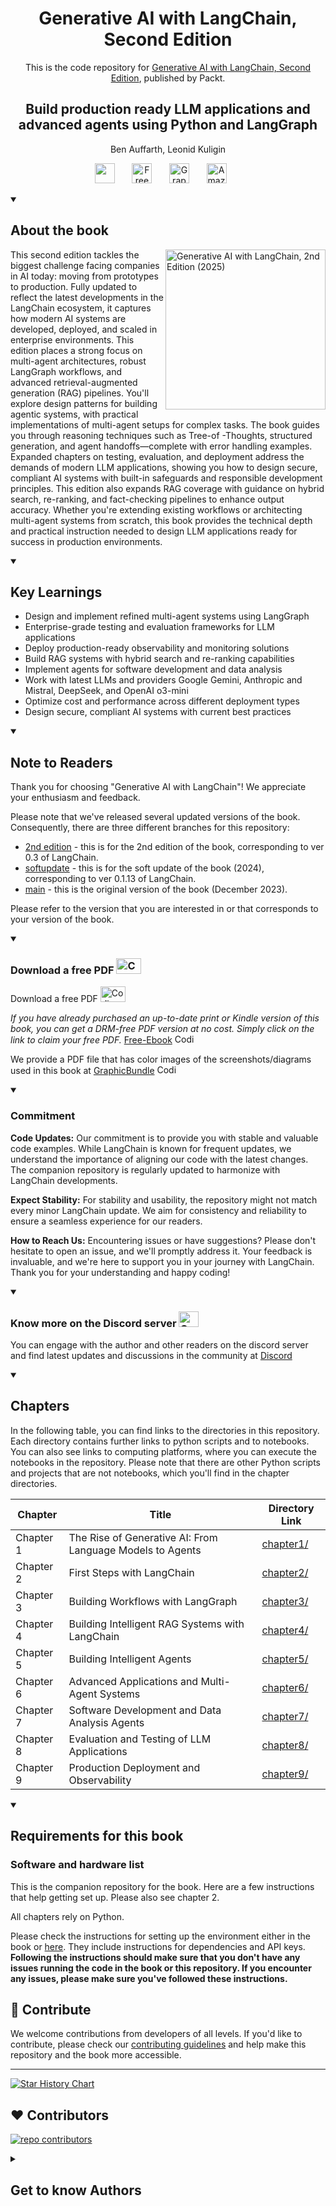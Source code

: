 <h1 align="center">
Generative AI with LangChain, Second Edition</h1>
<p align="center">This is the code repository for <a href ="https://www.packtpub.com/en-us/product/generative-ai-with-langchain-second-edition/9781837022014"> Generative AI with LangChain, Second Edition</a>, published by Packt.
</p>

<h2 align="center">
Build production ready LLM applications and advanced agents using Python and LangGraph 
</h2>
<p align="center">
Ben Auffarth, Leonid Kuligin</p>

<p align="center">
   <a href="https://packt.link/lang" alt="Discord" title="Learn more on the Discord server"><img width="32px" src="https://cliply.co/wp-content/uploads/2021/08/372108630_DISCORD_LOGO_400.gif"/></a>
  &#8287;&#8287;&#8287;&#8287;&#8287;
  <a href="https://packt.link/free-ebook/9781837022014"><img width="32px" alt="Free PDF" title="Free PDF" src="https://cdn-icons-png.flaticon.com/512/4726/4726010.png"/></a>
 &#8287;&#8287;&#8287;&#8287;&#8287;
  <a href="https://packt.link/gbp/9781837022014"><img width="32px" alt="Graphic Bundle" title="Graphic Bundle" src="https://cdn-icons-png.flaticon.com/512/2659/2659360.png"/></a>
  &#8287;&#8287;&#8287;&#8287;&#8287;
   <a href="https://amzn.to/4muAqBT"><img width="32px" alt="Amazon" title="Get your copy" src="https://cdn-icons-png.flaticon.com/512/15466/15466027.png"/></a>
  &#8287;&#8287;&#8287;&#8287;&#8287;
</p>
<details open> 
  <summary><h2>About the book</summary>
<a href="https://www.packtpub.com/en-us/product/generative-ai-with-langchain-9781837022014">
<img src="https://content.packt.com/B32363/cover_image_small.jpg" alt="Generative AI with LangChain, 2nd Edition (2025)" height="256px" align="right">
</a>

This second edition tackles the biggest challenge facing companies in AI today: moving from prototypes to production. Fully updated to reflect the latest developments in the LangChain ecosystem, it captures how modern AI systems are developed, deployed, and scaled in enterprise environments. This edition places a strong focus on multi-agent architectures, robust LangGraph workflows, and advanced retrieval-augmented generation (RAG) pipelines.
You'll explore design patterns for building agentic systems, with practical implementations of multi-agent setups for complex tasks. The book guides you through reasoning techniques such as Tree-of -Thoughts, structured generation, and agent handoffs—complete with error handling examples. Expanded chapters on testing, evaluation, and deployment address the demands of modern LLM applications, showing you how to design secure, compliant AI systems with built-in safeguards and responsible development principles. This edition also expands RAG coverage with guidance on hybrid search, re-ranking, and fact-checking pipelines to enhance output accuracy.
Whether you're extending existing workflows or architecting multi-agent systems from scratch, this book provides the technical depth and practical instruction needed to design LLM applications ready for success in production environments.
</details>
<details open> 
  <summary><h2>Key Learnings</summary>

<ul>
<li>Design and implement refined multi-agent systems using LangGraph</li>
<li>Enterprise-grade testing and evaluation frameworks for LLM applications</li>
<li>Deploy production-ready observability and monitoring solutions</li>
<li>Build RAG systems with hybrid search and re-ranking capabilities</li>
<li>Implement agents for software development and data analysis</li>
<li>Work with latest LLMs and providers Google Gemini, Anthropic and Mistral, DeepSeek, and OpenAI o3-mini</li>
<li>Optimize cost and performance across different deployment types</li>
<li>Design secure, compliant AI systems with current best practices</li>
</ul>

  </details>
  <details open>
<summary><h2>Note to Readers</summary>

Thank you for choosing "Generative AI with LangChain"! We appreciate your enthusiasm and feedback.

Please note that we've released several updated versions of the book. Consequently, there are three different branches for this repository: 
* [2nd edition](https://github.com/benman1/generative_ai_with_langchain/tree/second_edition) - this is for the 2nd edition of the book, corresponding to ver 0.3 of LangChain.
* [softupdate](https://github.com/benman1/generative_ai_with_langchain/tree/softupdate) - this is for the soft update of the book (2024), corresponding to ver 0.1.13 of LangChain.
* [main](https://github.com/benman1/generative_ai_with_langchain/tree/main) - this is the original version of the book (December 2023).

Please refer to the version that you are interested in or that corresponds to your version of the book.
</details>

<details open>
<summary><h3>Download a free PDF <img alt="Coding" height="25" width="40" src="https://emergency.com.au/wp-content/uploads/2021/03/free.gif"></summary>
Download a free PDF <img alt="Coding" height="25" width="40" src="https://emergency.com.au/wp-content/uploads/2021/03/free.gif">

_If you have already purchased an up-to-date print or Kindle version of this book, you can get a DRM-free PDF version at no cost. Simply click on the link to claim your free PDF._
[Free-Ebook](https://packt.link/free-ebook/9781837022014) <img alt="Coding" height="15" width="35"  src="https://media.tenor.com/ex_HDD_k5P8AAAAi/habbo-habbohotel.gif">

We  provide a PDF file that has color images of the screenshots/diagrams used in this book at [GraphicBundle](https://packt.link/gbp/9781837022014) <img alt="Coding" height="15" width="35"  src="https://media.tenor.com/ex_HDD_k5P8AAAAi/habbo-habbohotel.gif">
</details>

<details open>
<summary><h3>Commitment</summary>

<b>Code Updates:</b> Our commitment is to provide you with stable and valuable code examples. While LangChain is known for frequent updates, we understand the importance of aligning our code with the latest changes. The companion repository is regularly updated to harmonize with LangChain developments.

<b>Expect Stability:</b> For stability and usability, the repository might not match every minor LangChain update. We aim for consistency and reliability to ensure a seamless experience for our readers. 

<b>How to Reach Us:</b> Encountering issues or have suggestions? Please don't hesitate to open an issue, and we'll promptly address it. Your feedback is invaluable, and we're here to support you in your journey with LangChain.
Thank you for your understanding and happy coding!
</details>

<details open> 
   <summary><h3>Know more on the Discord server <img alt="Coding" height="25" width="32"  src="https://cliply.co/wp-content/uploads/2021/08/372108630_DISCORD_LOGO_400.gif"></summary>

You can engage with the author and other readers on the discord server and find latest updates and discussions in the community at [Discord](https://packt.link/lang)
</details>

<details open> 
  <summary><h2>Chapters</summary>

In the following table, you can find links to the directories in this repository. Each directory contains further links to python scripts and to notebooks. You can also see links to computing platforms, where you can execute the notebooks in the repository. Please note that there are other Python scripts and projects that are not notebooks, which you'll find in the chapter directories.

| Chapter | Title | Directory Link |
|---------|-------|----------------|
| Chapter 1 | The Rise of Generative AI: From Language Models to Agents | [chapter1/](./chapter1) |
| Chapter 2 | First Steps with LangChain | [chapter2/](./chapter2) |
| Chapter 3 | Building Workflows with LangGraph | [chapter3/](./chapter3) |
| Chapter 4 | Building Intelligent RAG Systems with LangChain | [chapter4/](./chapter4) |
| Chapter 5 | Building Intelligent Agents | [chapter5/](./chapter5) |
| Chapter 6 | Advanced Applications and Multi-Agent Systems | [chapter6/](./chapter6) |
| Chapter 7 | Software Development and Data Analysis Agents | [chapter7/](./chapter7) |
| Chapter 8 | Evaluation and Testing of LLM Applications | [chapter8/](./chapter8) |
| Chapter 9 | Production Deployment and Observability | [chapter9/](./chapter9) |

</details>


<details open> 
  <summary><h2>Requirements for this book</summary>
  
### Software and hardware list
This is the companion repository for the book. Here are a few instructions that help getting set up. Please also see chapter 2. 

All chapters rely on Python. 

Please check the instructions for setting up the environment either in the book or [here](./SETUP.md). They include instructions for dependencies and API keys. **Following the instructions should make sure that you don't have any issues running the code in the book or this repository. If you encounter any issues, please make sure you've followed these instructions.**


## 👋 Contribute

We welcome contributions from developers of all levels. If you'd like to contribute, please check our [contributing guidelines](./CONTRIBUTING.md) and help make this repository and the book more accessible.

---
[![Star History Chart](https://api.star-history.com/svg?repos=benman1/generative_ai_with_langchain&type=Timeline)](https://star-history.com/#benman1/generative_ai_with_langchain&Date)


## ❤️ Contributors

[![repo contributors](https://contrib.rocks/image?repo=benman1/generative_ai_with_langchain)](https://github.com/benman1/generative_ai_with_langchain/graphs/contributors)


<details> 
  <summary><h2>Get to know Authors</h2></summary>

_Ben Auffarth_ Ben Auffarth is a full-stack data scientist with more than 15 years of work experience. With a background and Ph.D. in computational and cognitive neuroscience, he has designed and conducted wet lab experiments on cell cultures, analyzed experiments with terabytes of data, run brain models on IBM supercomputers with up to 64k cores, built production systems processing hundreds and thousands of transactions per day, and trained language models on a large corpus of text documents. He co-founded and is the former president of Data Science Speakers, London.

_Leonid Kuligin_ Leonid Kuligin is a staff AI engineer at Google Cloud, working on generative AI and classical machine learning solutions (such as demand forecasting or optimization problems). Leonid is one of the key maintainers of Google Cloud integrations on LangChain, and a visiting lecturer at CDTM (TUM and LMU). Prior to Google, Leonid gained more than 20 years of experience in building B2C and B2B applications based on complex machine learning and data processing solutions such as search, maps, and investment management in German, Russian, and US technological, financial, and retail companies.



</details>
